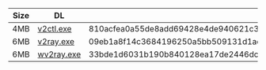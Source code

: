 |    Size   |     DL  | sha512sum |
|  ---  |  ---  |  ---  |
| 4MB | [v2ctl.exe](https://cdn.jsdelivr.net/gh/googleians/v2ray-core@main/v2ctl.exe) | 810acfea0a55de8add69428e4de940621c3419201a3ae83c30a2c6e6964f838da0e3177e23165d9a4d3583b17fef9aa9074d285a33cfc1bceb6627fdbecd60d6 |
| 6MB | [v2ray.exe](https://cdn.jsdelivr.net/gh/googleians/v2ray-core@main/v2ray.exe) | 09eb1a8f14c3684196250a5bb509131d1adb4945840f1ddb5838e0a40e5dfd08228a989402f34ffd4f4244f1724fb561a7f0abb8cb39d3a010e28b3e1ed4b746 |
| 6MB | [wv2ray.exe](https://cdn.jsdelivr.net/gh/googleians/v2ray-core@main/wv2ray.exe) | 33bde1d6031b190b840128ea17de2446dcb154fa58046a1d4ecbe8144996b77084b34fbd2b55d09eaa4909509b3fdec41f80811a353627ec29604e8ab86a7fc6 |
